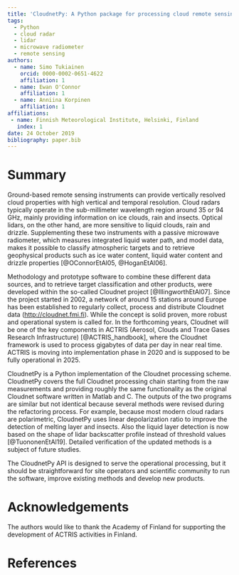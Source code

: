 ```yaml
---
title: 'CloudnetPy: A Python package for processing cloud remote sensing data'
tags:
  - Python
  - cloud radar
  - lidar
  - microwave radiometer
  - remote sensing
authors:
  - name: Simo Tukiainen
    orcid: 0000-0002-0651-4622
    affiliation: 1
  - name: Ewan O'Connor
    affiliation: 1
  - name: Anniina Korpinen
    affiliation: 1
affiliations:
 - name: Finnish Meteorological Institute, Helsinki, Finland
   index: 1
date: 24 October 2019
bibliography: paper.bib
---
```


# Summary

Ground-based remote sensing instruments can provide vertically resolved 
cloud properties with high vertical and temporal resolution. Cloud radars 
typically operate in the sub-millimeter wavelength region around 35 or 94 GHz, 
mainly providing information on ice clouds, rain and insects. Optical lidars,
on the other hand, are more sensitive to liquid clouds, rain and drizzle. 
Supplementing these two instruments with a passive microwave radiometer, which 
measures integrated liquid water path, and model data, makes it 
possible to classify atmospheric targets and to retrieve geophysical 
products such as ice water content, liquid water content 
and drizzle properties [@OConnorEtAl05, @HoganEtAl06].

Methodology and prototype software to combine these different data sources, 
and to retrieve target classification and other products, were developed within 
the so-called Cloudnet project [@IllingworthEtAl07]. Since the project started 
in 2002, a network of around 15 stations around Europe has been established 
to regularly collect, process and distribute Cloudnet data (http://cloudnet.fmi.fi). 
While the concept is solid proven, more robust and operational system is called
for. In the forthcoming years, Cloudnet will be one of the key components 
in ACTRIS (Aerosol, Clouds and Trace Gases Research 
Infrastructure) [@ACTRIS_handbook], where the Cloudnet framework is used to 
process gigabytes of data per day in near real time. 
ACTRIS is moving into implementation phase in 2020 and is supposed 
to be fully operational in 2025.

CloudnetPy is a Python implementation of the Cloudnet processing scheme. 
CloudnetPy covers the full Cloudnet processing chain starting from the raw 
measurements and providing roughly the same functionality as the original 
Cloudnet software written in Matlab and C. The outputs of the two programs 
are similar but not identical because several methods were revised 
during the refactoring process. For example, because most modern cloud 
radars are polarimetric, CloudnetPy uses linear depolarization ratio 
to improve the detection of melting layer and insects. Also the 
liquid layer detection is now based on the shape of lidar backscatter 
profile instead of threshold values [@TuononenEtAl19]. Detailed
verification of the updated methods is a subject of future studies.

The CloudnetPy API is designed to serve the operational processing, but 
it should be straightforward for site operators and scientific community 
to run the software, improve existing methods and develop new products.

 
# Acknowledgements

The authors would like to thank the Academy of Finland for supporting
the development of ACTRIS activities in Finland.

# References